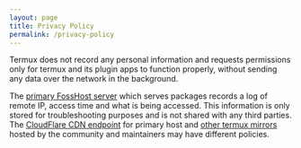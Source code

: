```yaml
---
layout: page
title: Privacy Policy
permalink: /privacy-policy
---
```


Termux does not record any personal information and requests permissions only for termux and its plugin apps to function properly, without sending any data over the network in the background.

The [primary FossHost server](https://packages.termux.dev) which serves packages records a log of remote IP, access time and what is being accessed. This information is only stored for troubleshooting purposes and is not shared with any third parties. The [CloudFlare CDN endpoint](https://packages-cf.termux.dev) for primary host and [other termux mirrors](https://github.com/termux/termux-packages/wiki/Mirrors) hosted by the community and maintainers may have different policies.
